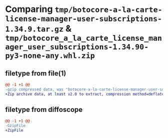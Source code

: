 # Comparing `tmp/botocore-a-la-carte-license-manager-user-subscriptions-1.34.9.tar.gz` & `tmp/botocore_a_la_carte_license_manager_user_subscriptions-1.34.90-py3-none-any.whl.zip`

## filetype from file(1)

```diff
@@ -1 +1 @@
-gzip compressed data, was "botocore-a-la-carte-license-manager-user-subscriptions-1.34.9.tar", last modified: Thu Dec 28 01:06:54 2023, max compression
+Zip archive data, at least v2.0 to extract, compression method=deflate
```

## filetype from diffoscope

```diff
@@ -1 +1 @@
-GzipFile
+ZipFile
```

